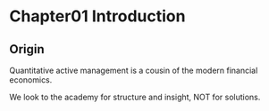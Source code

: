 # Chapter01 Introduction

## Origin

Quantitative active management is a cousin of the modern financial economics.

We look to the academy for structure and insight, NOT for solutions.
